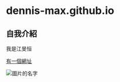 # dennis-max.github.io

## 自我介紹
我是江旻恒

[有一個網址](https://moodle.mcu.edu.tw/)

![圖片的名字](https://cdn2.ettoday.net/images/821/821624.jpg)
